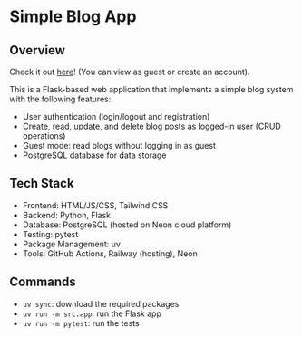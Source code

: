 # Simple Blog App

## Overview
Check it out [here](https://simple-blog-app-production.up.railway.app/)! (You can view as guest or create an account).

This is a Flask-based web application that implements a simple blog system with the following features:

- User authentication (login/logout and registration)
- Create, read, update, and delete blog posts as logged-in user (CRUD operations)
- Guest mode: read blogs without logging in as guest
- PostgreSQL database for data storage

## Tech Stack
- Frontend: HTML/JS/CSS, Tailwind CSS
- Backend: Python, Flask
- Database: PostgreSQL (hosted on Neon cloud platform)
- Testing: pytest
- Package Management: uv
- Tools: GitHub Actions, Railway (hosting), Neon

## Commands
- `uv sync`: download the required packages
- `uv run -m src.app`: run the Flask app
- `uv run -m pytest`: run the tests
